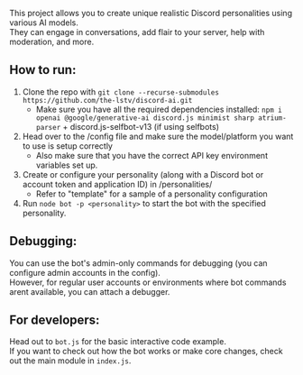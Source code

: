 This project allows you to create unique realistic Discord personalities using various AI models. <br>
They can engage in conversations, add flair to your server, help with moderation, and more.

## How to run:

1) Clone the repo with `git clone --recurse-submodules https://github.com/the-lstv/discord-ai.git`
    - Make sure you have all the required dependencies installed:
    `npm i openai @google/generative-ai discord.js minimist sharp atrium-parser` + discord.js-selfbot-v13 (if using selfbots)
2) Head over to the /config file and make sure the model/platform you want to use is setup correctly
    - Also make sure that you have the correct API key environment variables set up.
3) Create or configure your personality (along with a Discord bot or account token and application ID) in /personalities/
    - Refer to "template" for a sample of a personality configuration
4) Run `node bot -p <personality>` to start the bot with the specified personality.

## Debugging:
You can use the bot's admin-only commands for debugging (you can configure admin accounts in the config).<br>
However, for regular user accounts or environments where bot commands arent available, you can attach a debugger.

## For developers:
Head out to `bot.js` for the basic interactive code example. <br>
If you want to check out how the bot works or make core changes, check out the main module in `index.js`.